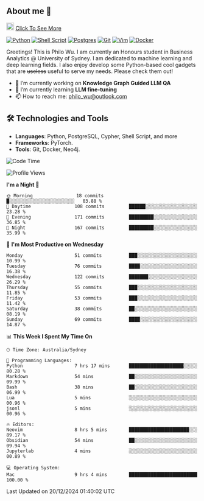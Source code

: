 ## About me 🤗

<a href="#"><img src="https://media.giphy.com/media/hvRJCLFzcasrR4ia7z/giphy.gif" width="20px" height="20px"></a> [Click To See More](https://codeboyphilo.github.io)

[![Python](https://img.shields.io/badge/python-3670A0?style=for-the-badge&logo=python&logoColor=ffdd54)](#)
[![Shell Script](https://img.shields.io/badge/shell_script-%23121011.svg?style=for-the-badge&logo=gnu-bash&logoColor=white)](#)
[![Postgres](https://img.shields.io/badge/postgres-%23316192.svg?style=for-the-badge&logo=postgresql&logoColor=white)](#)
[![Git](https://img.shields.io/badge/git-%23F05033.svg?style=for-the-badge&logo=git&logoColor=white)](#)
[![Vim](https://img.shields.io/badge/VIM-%2311AB00.svg?style=for-the-badge&logo=vim&logoColor=white)](#)
[![Docker](https://img.shields.io/badge/docker-%230db7ed.svg?style=for-the-badge&logo=docker&logoColor=white)](#)

Greetings! This is Philo Wu. I am currently an Honours student in Business Analytics \@ University of Sydney. I am dedicated to machine learning and deep learning fields. I also enjoy develop some Python-based cool gadgets that are ~~useless~~ useful to serve my needs. Please check them out!

- 🔭 I’m currently working on **Knowledge Graph Guided LLM QA**
- 🌱 I’m currently learning **LLM fine-tuning**
- 📫 How to reach me: philo_wu@outlook.com

## 🛠 Technologies and Tools
- **Languages**: Python, PostgreSQL, Cypher, Shell Script, and more
- **Frameworks**: PyTorch.
- **Tools**: Git, Docker, Neo4j.

<!--START_SECTION:waka-->
![Code Time](http://img.shields.io/badge/Code%20Time-643%20hrs%2051%20mins-blue)

![Profile Views](http://img.shields.io/badge/Profile%20Views-4-blue)

**I'm a Night 🦉** 

```text
🌞 Morning                18 commits          █░░░░░░░░░░░░░░░░░░░░░░░░   03.88 % 
🌆 Daytime                108 commits         ██████░░░░░░░░░░░░░░░░░░░   23.28 % 
🌃 Evening                171 commits         █████████░░░░░░░░░░░░░░░░   36.85 % 
🌙 Night                  167 commits         █████████░░░░░░░░░░░░░░░░   35.99 % 
```
📅 **I'm Most Productive on Wednesday** 

```text
Monday                   51 commits          ███░░░░░░░░░░░░░░░░░░░░░░   10.99 % 
Tuesday                  76 commits          ████░░░░░░░░░░░░░░░░░░░░░   16.38 % 
Wednesday                122 commits         ███████░░░░░░░░░░░░░░░░░░   26.29 % 
Thursday                 55 commits          ███░░░░░░░░░░░░░░░░░░░░░░   11.85 % 
Friday                   53 commits          ███░░░░░░░░░░░░░░░░░░░░░░   11.42 % 
Saturday                 38 commits          ██░░░░░░░░░░░░░░░░░░░░░░░   08.19 % 
Sunday                   69 commits          ████░░░░░░░░░░░░░░░░░░░░░   14.87 % 
```


📊 **This Week I Spent My Time On** 

```text
🕑︎ Time Zone: Australia/Sydney

💬 Programming Languages: 
Python                   7 hrs 17 mins       ████████████████████░░░░░   80.28 % 
Markdown                 54 mins             ██░░░░░░░░░░░░░░░░░░░░░░░   09.99 % 
Bash                     38 mins             ██░░░░░░░░░░░░░░░░░░░░░░░   06.99 % 
Lua                      5 mins              ░░░░░░░░░░░░░░░░░░░░░░░░░   00.96 % 
jsonl                    5 mins              ░░░░░░░░░░░░░░░░░░░░░░░░░   00.96 % 

🔥 Editors: 
Neovim                   8 hrs 5 mins        ██████████████████████░░░   89.17 % 
Obsidian                 54 mins             ██░░░░░░░░░░░░░░░░░░░░░░░   09.94 % 
Jupyterlab               4 mins              ░░░░░░░░░░░░░░░░░░░░░░░░░   00.89 % 

💻 Operating System: 
Mac                      9 hrs 4 mins        █████████████████████████   100.00 % 
```


 Last Updated on 20/12/2024 01:40:02 UTC
<!--END_SECTION:waka-->
